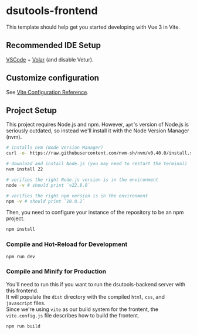 # dsutools-frontend

This template should help get you started developing with Vue 3 in Vite.

## Recommended IDE Setup

[VSCode](https://code.visualstudio.com/) + [Volar](https://marketplace.visualstudio.com/items?itemName=Vue.volar) (and disable Vetur).

## Customize configuration

See [Vite Configuration Reference](https://vitejs.dev/config/).

## Project Setup

This project requires Node.js and npm. However, `apt`'s version of Node.js is seriously outdated, so instead we'll install it with the Node Version Manager (nvm).

```sh
# installs nvm (Node Version Manager)
curl -o- https://raw.githubusercontent.com/nvm-sh/nvm/v0.40.0/install.sh | bash

# download and install Node.js (you may need to restart the terminal)
nvm install 22

# verifies the right Node.js version is in the environment
node -v # should print `v22.8.0`

# verifies the right npm version is in the environment
npm -v # should print `10.8.2`
```

Then, you need to configure your instance of the repository to be an npm project.
```sh
npm install
```

### Compile and Hot-Reload for Development

```sh
npm run dev
```

### Compile and Minify for Production
You'll need to run this if you want to run the dsutools-backend server with this frontend.\
It will populate the `dist` directory with the compiled `html`, `css`, and `javascript` files.\
Since we're using `vite` as our build system for the frontent, the `vite.config.js` file describes how to build the frontent.
```sh
npm run build
```
